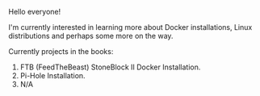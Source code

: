 Hello everyone!

I'm currently interested in learning more about Docker installations, Linux distributions and perhaps some more on the way.

Currently projects in the books:
1. FTB (FeedTheBeast) StoneBlock II Docker Installation.
2. Pi-Hole Installation.
3. N/A

<!---
Pazia/Pazia is a ✨ special ✨ repository because its `README.md` (this file) appears on your GitHub profile.
You can click the Preview link to take a look at your changes.
--->
